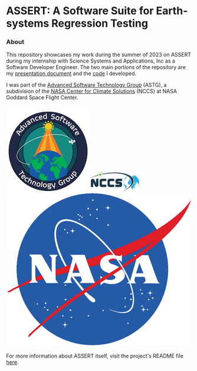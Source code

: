 # ASSERT: A Software Suite for Earth-systems Regression Testing
### About
This repository showcases my work during the summer of 2023 on ASSERT during my internship with Science Systems and Applications, Inc as a Software Developer Engineer. The two main portions of the repository are my [presentation document](./ASSERT_Prez.pptx) and the [code](./assert/) I developed.

I was part of the [Advanced Software Technology Group](https://astg.pages.smce.nasa.gov/website/) (ASTG), a subdivision of the [NASA Center for Climate Solutions](https://www.nccs.nasa.gov) (NCCS) at NASA Goddard Space Flight Center.

![ASTG Logo](./Images/ASTG_logo_dark.png)  ![NCCS Logo](./Images/NCCS_Logo_0.png) ![NASA Logo](./Images/nasa_logo.png)

For more information about ASSERT itself, visit the project's README file [here](./assert/doc/README.md).

